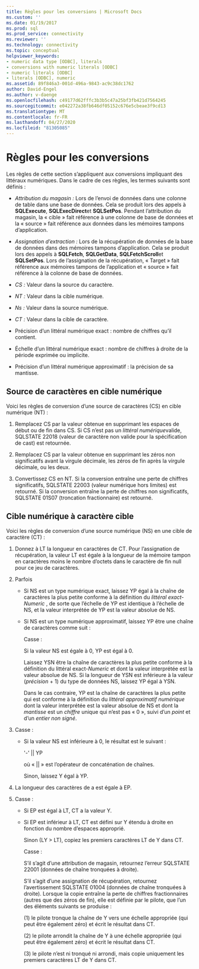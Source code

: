 ```yaml
---
title: Règles pour les conversions | Microsoft Docs
ms.custom: ''
ms.date: 01/19/2017
ms.prod: sql
ms.prod_service: connectivity
ms.reviewer: ''
ms.technology: connectivity
ms.topic: conceptual
helpviewer_keywords:
- numeric data type [ODBC], literals
- conversions with numeric literals [ODBC]
- numeric literals [ODBC]
- literals [ODBC], numeric
ms.assetid: 89f846a3-001d-496a-9843-ac9c38dc1762
author: David-Engel
ms.author: v-daenge
ms.openlocfilehash: c49177d62fffc3b3b5c47a25bf3fb421d7564245
ms.sourcegitcommit: e042272a38fb646df05152c676e5cbeae3f9cd13
ms.translationtype: MT
ms.contentlocale: fr-FR
ms.lasthandoff: 04/27/2020
ms.locfileid: "81305085"
---
```

# <a name="rules-for-conversions"></a>Règles pour les conversions
Les règles de cette section s’appliquent aux conversions impliquant des littéraux numériques. Dans le cadre de ces règles, les termes suivants sont définis :  
  
-   *Attribution du magasin :* Lors de l’envoi de données dans une colonne de table dans une base de données. Cela se produit lors des appels à **SQLExecute**, **SQLExecDirect**et **SQLSetPos**. Pendant l’attribution du magasin, la « cible » fait référence à une colonne de base de données et la « source » fait référence aux données dans les mémoires tampons d’application.  
  
-   *Assignation d’extraction :* Lors de la récupération de données de la base de données dans des mémoires tampons d’application. Cela se produit lors des appels à **SQLFetch**, **SQLGetData**, **SQLFetchScroll**et **SQLSetPos**. Lors de l’assignation de la récupération, « Target » fait référence aux mémoires tampons de l’application et « source » fait référence à la colonne de base de données.  
  
-   *CS :* Valeur dans la source du caractère.  
  
-   *NT :* Valeur dans la cible numérique.  
  
-   *Ns :* Valeur dans la source numérique.  
  
-   *CT :* Valeur dans la cible de caractère.  
  
-   Précision d’un littéral numérique exact : nombre de chiffres qu’il contient.  
  
-   Échelle d’un littéral numérique exact : nombre de chiffres à droite de la période exprimée ou implicite.  
  
-   Précision d’un littéral numérique approximatif : la précision de sa mantisse.  
  
## <a name="character-source-to-numeric-target"></a>Source de caractères en cible numérique  
 Voici les règles de conversion d’une source de caractères (CS) en cible numérique (NT) :  
  
1.  Remplacez CS par la valeur obtenue en supprimant les espaces de début ou de fin dans CS. Si CS n’est pas un *littéral numérique*valide, SQLSTATE 22018 (valeur de caractère non valide pour la spécification de cast) est retournée.  
  
2.  Remplacez CS par la valeur obtenue en supprimant les zéros non significatifs avant la virgule décimale, les zéros de fin après la virgule décimale, ou les deux.  
  
3.  Convertissez CS en NT. Si la conversion entraîne une perte de chiffres significatifs, SQLSTATE 22003 (valeur numérique hors limites) est retourné. Si la conversion entraîne la perte de chiffres non significatifs, SQLSTATE 01S07 (troncation fractionnaire) est retourné.  
  
## <a name="numeric-source-to-character-target"></a>Cible numérique à caractère cible  
 Voici les règles de conversion d’une source numérique (NS) en une cible de caractère (CT) :  
  
1.  Donnez à LT la longueur en caractères de CT. Pour l’assignation de récupération, la valeur LT est égale à la longueur de la mémoire tampon en caractères moins le nombre d’octets dans le caractère de fin null pour ce jeu de caractères.  
  
2.  Parfois  
  
    -   Si NS est un type numérique exact, laissez YP égal à la chaîne de caractères la plus petite conforme à la définition du *littéral exact-Numeric* , de sorte que l’échelle de YP est identique à l’échelle de NS, et la valeur interprétée de YP est la valeur absolue de NS.  
  
    -   Si NS est un type numérique approximatif, laissez YP être une chaîne de caractères comme suit :  
  
         Casse :  
  
         Si la valeur NS est égale à 0, YP est égal à 0.  
  
         Laissez YSN être la chaîne de caractères la plus petite conforme à la définition du littéral exact-*Numeric* et dont la valeur interprétée est la valeur absolue de NS. Si la longueur de YSN est inférieure à la valeur (*précision* + 1) du type de données NS, laissez YP égal à YSN.  
  
         Dans le cas contraire, YP est la chaîne de caractères la plus petite qui est conforme à la définition du *littéral approximatif numérique* dont la valeur interprétée est la valeur absolue de NS et dont la *mantisse* est un *chiffre* unique qui n’est pas « 0 », suivi d’un *point* et d’un *entier non signé*.  
  
3.  Casse :  
  
    -   Si la valeur NS est inférieure à 0, le résultat est le suivant :  
  
         '-'  &#124;&#124; YP  
  
         où « &#124;&#124; » est l’opérateur de concaténation de chaînes.  
  
         Sinon, laissez Y égal à YP.  
  
4.  La longueur des caractères de a est égale à EP.  
  
5.  Casse :  
  
    -   Si EP est égal à LT, CT a la valeur Y.  
  
    -   Si EP est inférieur à LT, CT est défini sur Y étendu à droite en fonction du nombre d’espaces approprié.  
  
         Sinon (LY > LT), copiez les premiers caractères LT de Y dans CT.  
  
         Casse :  
  
         S’il s’agit d’une attribution de magasin, retournez l’erreur SQLSTATE 22001 (données de chaîne tronquées à droite).  
  
         S’il s’agit d’une assignation de récupération, retournez l’avertissement SQLSTATE 01004 (données de chaîne tronquées à droite). Lorsque la copie entraîne la perte de chiffres fractionnaires (autres que des zéros de fin), elle est définie par le pilote, que l’un des éléments suivants se produise :  
  
         (1) le pilote tronque la chaîne de Y vers une échelle appropriée (qui peut être également zéro) et écrit le résultat dans CT.  
  
         (2) le pilote arrondit la chaîne de Y à une échelle appropriée (qui peut être également zéro) et écrit le résultat dans CT.  
  
         (3) le pilote n’est ni tronqué ni arrondi, mais copie uniquement les premiers caractères LT de Y dans CT.
